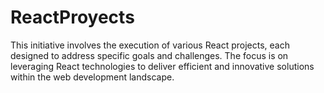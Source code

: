# ReactProyects
This initiative involves the execution of various React projects, each designed to address specific goals and challenges. The focus is on leveraging React technologies to deliver efficient and innovative solutions within the web development landscape.
